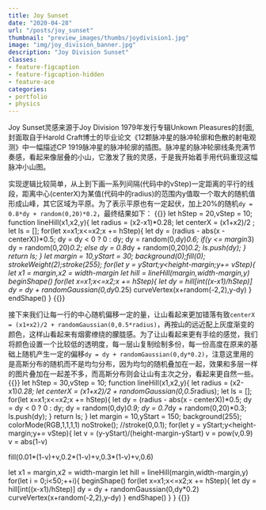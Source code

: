 ```yaml
---
title: Joy Sunset
date: "2020-04-28"
url: "/posts/joy_sunset"
thumbnail: "preview_images/thumbs/joydivision1.jpg"
image: "img/joy_division_banner.jpg"
description: "Joy Division Sunset"
classes:
- feature-figcaption
- feature-figcaption-hidden
- feature-ace
categories:
- portfolio
- physics
---
```

 Joy Sunset灵感来源于Joy Division 1979年发行专辑Unkown Pleasures的封面,封面取自于Harold Craft博士的毕业论文《12颗脉冲星的脉冲轮廓和色散的射电观测》中一幅描述CP 1919脉冲星的脉冲轮廓的插图。脉冲星的脉冲轮廓线条充满节奏感，看起来像层叠的小山，它激发了我的灵感，于是我开始着手用代码重现这幅脉冲小山图。
<!--more-->

实现逻辑比较简单，从上到下画一系列间隔(代码中的vStep)一定距离的平行的线段，距离中心(centerX)为某值(代码中的radius)的范围内y值取一个取大的随机值形成山峰，其它区域为平原。为了表示平原也有一定起伏，加上20%的随机```dy = 0.8*dy + random(0,20)*0.2```，最终结果如下：
{{<p5js code-height=500 noSetup=true defaultFold=true >}}
let hStep = 20,vStep = 10;
function lineHill(x1,x2,y){
  let radius = (x2-x1)*0.28; 
  let centerX = (x1+x2)/2 ; 
  let ls = [];
  for(let x=x1;x<=x2;x += hStep){
    let dy = (radius - abs(x - centerX))*0.5;
    dy = dy < 0 ? 0 : dy;
    dy = random(0,dy)*0.6;
    if(y <= margin*3) 
        dy = random(0,20)*0.2; 
    else 
      dy = 0.8*dy + random(0,20)*0.2; 
    ls.push(dy);
  }
  return ls;
}
let margin = 10,yStart = 30;
background(0);fill(0);
strokeWeight(2);stroke(255);
for(let y = yStart;y<height-margin;y+= vStep){
  let x1 = margin,x2 = width-margin
  let hill = lineHill(margin,width-margin,y)
  beginShape()
  for(let x=x1;x<=x2;x += hStep){
    let dy = hill[int((x-x1)/hStep)]
    dy = dy + randomGaussian(0,dy*0.25)
    curveVertex(x+random(-2,2),y-dy)
  }
  endShape() 
}
{{</p5js >}}

接下来我们让每一行的中心随机偏移一定的量，让山看起来更加错落有致```centerX = (x1+x2)/2 + randomGaussian(0,0.5*radius)```，再按山的远近配上灰度渐变的颜色，这样山看起来有烟雾缭绕的朦胧感。为了让山看起来更有手绘的感觉，我们将颜色设置一个比较低的透明度，每一层山复制绘制多份，每一份高度在原来的基础上随机产生一定的偏移```dy = dy + randomGaussian(0,dy*0.2)```，注意这里用的是高斯分布的随机而不是均匀分布，因为均匀的随机叠加在一起，效果和多层一样的图片叠加在一起差不多，而高斯分布则会让山有主次之分，看起来更自然一些。
{{<p5js code-height=500 noSetup=true defaultFold=true >}}
let hStep = 30,vStep = 10;
function lineHill(x1,x2,y){
  let radius = (x2-x1)*0.28; 
  let centerX = (x1+x2)/2 + randomGaussian(0,0.5*radius); 
  let ls = [];
  for(let x=x1;x<=x2;x += hStep){
    let dy = (radius - abs(x - centerX))*0.5;
    dy = dy < 0 ? 0 : dy;
    dy = random(0,dy)*0.9;
    dy = 0.7*dy + random(0,20)*0.3; 
    ls.push(dy);
  }
  return ls;
}
let margin = 10,yStart = 150;
background(255);
colorMode(RGB,1,1,1,1)
noStroke();
//stroke(0,0.1);
for(let y = yStart;y<height-margin;y+= vStep){
  let v = (y-yStart)/(height-margin-yStart)
  v = pow(v,0.9)
  v = abs(1-v)
  
  fill(0.01*(1-v)+v,0.2*(1-v)+v,0.3*(1-v)+v,0.6)

  let x1 = margin,x2 = width-margin
  let hill = lineHill(margin,width-margin,y)
  for(let i = 0;i<50;++i){
  beginShape()
  for(let x=x1;x<=x2;x += hStep){
    let dy = hill[int((x-x1)/hStep)]
    dy = dy + randomGaussian(0,dy*0.2)
    curveVertex(x+random(-2,2),y-dy)
  }
    endShape() 
  }
}
{{</p5js >}}

